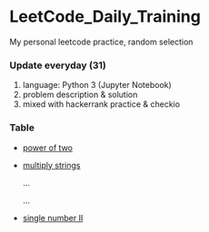 # LeetCode_Daily_Training
My personal leetcode practice, random selection
### Update everyday (31)
1) language: Python 3 (Jupyter Notebook)
2) problem description & solution 
3) mixed with hackerrank practice & checkio
### Table
* [power of two](https://github.com/xlyue92/LeetCode_Daily_Training/blob/master/%20power%20of%20two.ipynb)
* [multiply strings](https://github.com/xlyue92/LeetCode_Daily_Training/blob/master/multiply%20strings.ipynb)

     ...
     
     ...
   
* [single number II](https://github.com/xlyue92/LeetCode_Daily_Training/blob/master/single%20number%20II.ipynb)
